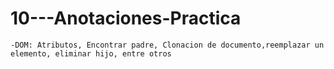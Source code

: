 # 10---Anotaciones-Practica
	-DOM: Atributos, Encontrar padre, Clonacion de documento,reemplazar un elemento, eliminar hijo, entre otros
